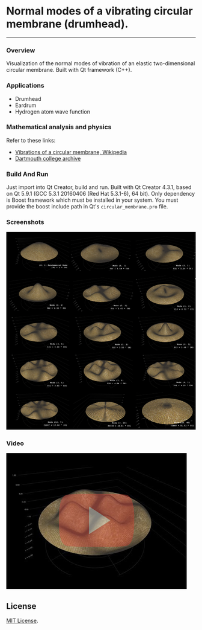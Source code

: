 # Normal modes of a vibrating circular membrane (drumhead).
---

### Overview
Visualization of the normal modes of vibration of an elastic two-dimensional circular membrane.
Built with Qt framework (C++).
### Applications
* Drumhead
* Eardrum
* Hydrogen atom wave function

### Mathematical analysis and physics
Refer to these links:
* [Vibrations of a circular membrane, Wikipedia](https://en.wikipedia.org/wiki/Vibrations_of_a_circular_membrane)
* [Dartmouth college archive](https://math.dartmouth.edu/archive/m23f09/public_html/drum.pdf)

### Build And Run
Just import into Qt Creator, build and run.
Built with Qt Creator 4.3.1, based on Qt 5.9.1 (GCC 5.3.1 20160406 (Red Hat 5.3.1-6), 64 bit).
Only dependency is Boost framework which must be installed in your system.
You must provide the boost include path in Qt's `circular_membrane.pro` file.

### Screenshots
![screenshot](https://github.com/drumaddict/circular_membrane/blob/master/images/modes_1200.jpg)

### Video
[![Normal modes of a vibrating circular membrane ](https://github.com/drumaddict/circular_membrane/blob/master/images/yt_thumb.jpg)](https://drive.google.com/file/d/1bFcG1fZoJCUWTkpMjOt5BGw9Rrj3IOVy/view)

## License
 [MIT License](http://opensource.org/licenses/MIT).
